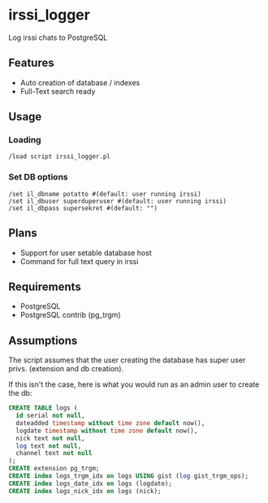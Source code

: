 irssi_logger
=========

Log irssi chats to PostgreSQL

## Features

* Auto creation of database / indexes
* Full-Text search ready

## Usage

### Loading

    /load script irssi_logger.pl

### Set DB options

    /set il_dbname potatto #(default: user running irssi)
    /set il_dbuser superduperuser #(default: user running irssi)
    /set il_dbpass supersekret #(default: "")

## Plans

* Support for user setable database host
* Command for full text query in irssi

## Requirements

* PostgreSQL
* PostgreSQL contrib (pg_trgm)

## Assumptions

The script assumes that the user creating the database has super user privs. (extension and db creation).

If this isn't the case, here is what you would run as an admin user to create the db:

``` SQL
CREATE TABLE logs (
  id serial not null,
  dateadded timestamp without time zone default now(),
  logdate timestamp without time zone default now(),
  nick text not null,
  log text not null,
  channel text not null
);
CREATE extension pg_trgm;
CREATE index logs_trgm_idx on logs USING gist (log gist_trgm_ops);
CREATE index logs_date_idx on logs (logdate);
CREATE index logs_nick_idx on logs (nick);
```